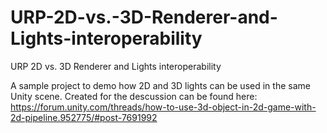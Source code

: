 # URP-2D-vs.-3D-Renderer-and-Lights-interoperability
URP 2D vs. 3D  Renderer and Lights interoperability

A sample project to demo how 2D and 3D lights can be used in the same Unity scene.
Created for the descussion can be found here: https://forum.unity.com/threads/how-to-use-3d-object-in-2d-game-with-2d-pipeline.952775/#post-7691992
